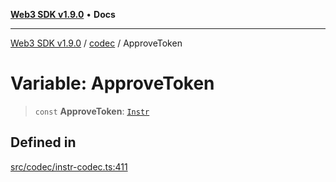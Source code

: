 [**Web3 SDK v1.9.0**](../../../README.md) • **Docs**

***

[Web3 SDK v1.9.0](../../../globals.md) / [codec](../README.md) / ApproveToken

# Variable: ApproveToken

> `const` **ApproveToken**: [`Instr`](../type-aliases/Instr.md)

## Defined in

[src/codec/instr-codec.ts:411](https://github.com/Mystic-Nayy/alephium-web3/blob/c1afd789a197ce5fe21f08c2965942090157c33d/packages/web3/src/codec/instr-codec.ts#L411)
